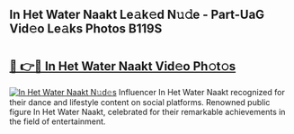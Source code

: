 ## In Het Water Naakt Le𝚊k𝚎d N𝚞𝚍e - Part-UaG Vid𝚎o Le𝚊ks Photos B119S

# <h2><a href="http://fb8cdmh.evod.top/?m=In+Het+Water+Naakt">🔗 👉🔴 In Het Water Naakt Vid𝚎o Ph𝚘t𝚘s</a></h2>

[![In Het Water Naakt N𝚞d𝚎s](https://i.imgur.com/8V9OHl7.gif)](http://fb8cdmh.evod.top/?m=In+Het+Water+Naakt)
Influencer In Het Water Naakt recognized for their dance and lifestyle content on social platforms. Renowned public figure In Het Water Naakt, celebrated for their remarkable achievements in the field of entertainment. 
